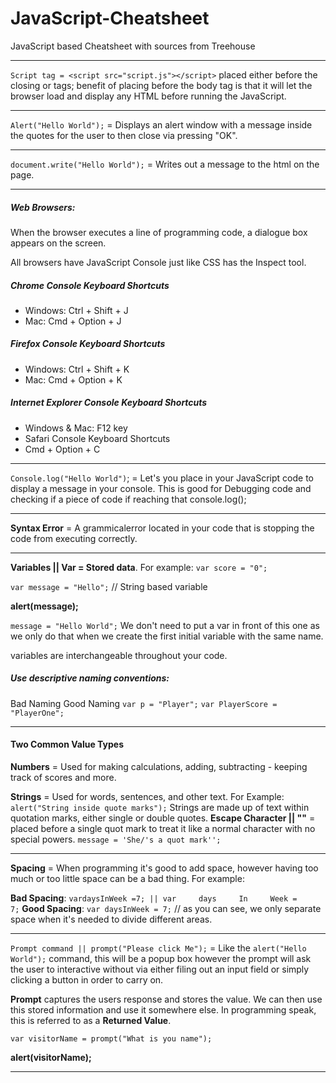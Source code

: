 # JavaScript-Cheatsheet
JavaScript based Cheatsheet with sources from Treehouse

---

```Script tag = <script src="script.js"></script>```
placed either before the closing **</head>** or **</body>** tags; benefit of placing before the body tag is that it will let the browser load and display any HTML before running the JavaScript.

---

```Alert("Hello World");``` = Displays an alert window with a message inside the quotes for the user to then close via pressing "OK". 

---

```document.write("Hello World");``` = Writes out a message to the html on the page.

----

##### Web Browsers:
When the browser executes a line of programming code, a dialogue box appears on the screen. 

All browsers have JavaScript Console just like CSS has the Inspect tool. 

##### Chrome Console Keyboard Shortcuts
* Windows: Ctrl + Shift + J
* Mac: Cmd + Option + J

##### Firefox Console Keyboard Shortcuts
* Windows: Ctrl + Shift + K
* Mac: Cmd + Option + K

##### Internet Explorer Console Keyboard Shortcuts
* Windows & Mac: F12 key
* Safari Console Keyboard Shortcuts
* Cmd + Option + C

----

````Console.log("Hello World")````; = Let's you place in your JavaScript code to display a message in your console. This is good for Debugging code and checking if a piece of code if reaching that console.log();

----

**Syntax Error** = A grammicalerror located in your code that is stopping the code from executing correctly.

----

**Variables || Var = Stored data**.  For example: ````var score = "0";````

````var message = "Hello";````  // String based variable

**alert(message);**


````message = "Hello World";````  We don't need to put a var in front of this one as we only do that when we create the first initial variable with the same name. 

variables are interchangeable throughout your code. 

##### Use descriptive naming conventions: 

Bad Naming                    Good Naming
````var p = "Player";````             ````var PlayerScore = "PlayerOne";````

----

#### Two Common Value Types

**Numbers** = Used for making calculations, adding, subtracting - keeping track of scores and more. 

**Strings** = Used for words, sentences, and other text. For Example: ````alert("String inside quote marks");````
Strings are made up of text within quotation marks, either single or double quotes. 
**Escape Character || "\"** = placed before a single quot mark to treat it like a normal character with no special powers.
````message = 'She/'s a quot mark'';````

----

**Spacing** = When programming it's good to add space, however having too much or too little space can be a bad thing. For example: 

**Bad Spacing**: ````vardaysInWeek =7; || var     days     In     Week =      7;````
**Good Spacing**: ````var daysInWeek = 7;````  // as you can see, we only separate space when it's needed to divide different areas.

----

````Prompt command || prompt("Please click Me");```` = Like the ````alert("Hello World");```` command, this will be a popup box however the prompt will ask the user to interactive without via either filing out an input field or simply clicking a button in order to carry on. 

**Prompt** captures the users response and stores the value. We can then use this stored information and use it somewhere else. In programming speak, this is referred to as a **Returned Value**. 

````var visitorName = prompt("What is you name");````       

**alert(visitorName);**

----

